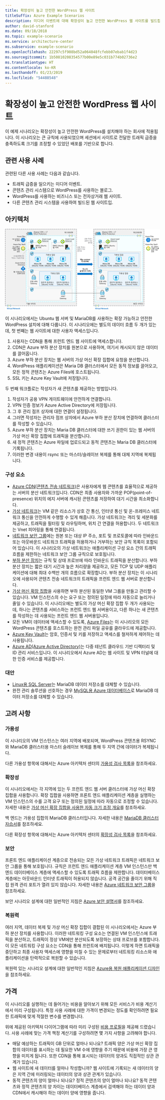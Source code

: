 ```yaml
---
title: 확장성이 높고 안전한 WordPress 웹 사이트
titleSuffix: Azure Example Scenarios
description: 미디어 이벤트에 대해 확장성이 높고 안전한 WordPress 웹 사이트를 빌드합니다.
author: david-stanford
ms.date: 09/18/2018
ms.topic: example-scenario
ms.service: architecture-center
ms.subservice: example-scenario
ms.openlocfilehash: 22297c5f908bd52a064048fcfebb07ebab1f4d23
ms.sourcegitcommit: 1b50810208354577b00e89e5c031b774b02736e2
ms.translationtype: HT
ms.contentlocale: ko-KR
ms.lasthandoff: 01/23/2019
ms.locfileid: "54488548"
---
```

# <a name="highly-scalable-and-secure-wordpress-website"></a>확장성이 높고 안전한 WordPress 웹 사이트

이 예제 시나리오는 확장성이 높고 안전한 WordPress를 설치해야 하는 회사에 적용됩니다. 이 시나리오는 큰 규칙에 사용되었으며 세션에서 사이트로 전달한 트래픽 급증을 충족하도록 크기를 조정할 수 있었던 배포를 기반으로 합니다.

## <a name="relevant-use-cases"></a>관련 사용 사례

관련된 다른 사용 사례는 다음과 같습니다.

- 트래픽 급증을 일으키는 미디어 이벤트.
- 콘텐츠 관리 시스템으로 WordPress를 사용하는 블로그.
- WordPress를 사용하는 비즈니스 또는 전자상거래 웹 사이트.
- 다른 콘텐츠 관리 시스템을 사용하여 빌드된 웹 사이트입.

## <a name="architecture"></a>아키텍처

[![확장 가능하고 안전한 WordPress 배포와 관련된 Azure 구성 요소의 아키텍처 개요](media/secure-scalable-wordpress.png)](media/secure-scalable-wordpress.png#lightbox)

이 시나리오에서는 Ubuntu 웹 서버 및 MariaDB를 사용하는 확장 가능하고 안전한 WordPress 설치에 대해 다룹니다. 이 시나리오에는 별도의 데이터 흐름 두 개가 있는데, 첫 번째는 웹 사이트에 대한 사용자 액세스입니다.

1. 사용자는 CDN을 통해 프런트 엔드 웹 사이트에 액세스합니다.
2. CDN은 Azure 부하 분산 장치를 원본으로 사용하며, 여기서 캐시되지 않은 데이터를 끌어옵니다.
3. Azure 부하 분산 장치는 웹 서버의 가상 머신 확장 집합에 요청을 분산합니다.
4. WordPress 애플리케이션은 Maria DB 클러스터에서 모든 동적 정보를 끌어오고, 모든 정적 콘텐츠는 Azure Files에 호스트됩니다.
5. SSL 키는 Azure Key Vault에 저장됩니다.

두 번째 워크플로는 작성자가 새 콘텐츠를 제공하는 방법입니다.

1. 작성자가 공용 VPN 게이트웨이에 안전하게 연결합니다.
2. VPN 인증 정보가 Azure Active Directory에 저장됩니다.
3. 그 후 관리 점프 상자에 대한 연결이 설정됩니다.
4. 그러면 작성자는 관리자 점프 상자에서 Azure 부하 분산 장치에 연결하여 클러스터를 작성할 수 있습니다.
5. Azure 부하 분산 장치는 Maria DB 클러스터에 대한 쓰기 권한이 있는 웹 서버의 가상 머신 확장 집합에 트래픽을 분산합니다.
6. 새 정적 콘텐츠는 Azure 파일에 업로드되고 동적 콘텐츠는 Maria DB 클러스터에 기록됩니다.
7. 이러한 변경 내용이 rsync 또는 마스터/슬레이브 복제를 통해 대체 지역에 복제됩니다.

### <a name="components"></a>구성 요소

- [Azure CDN(콘텐츠 전송 네트워크)](/azure/cdn/cdn-overview)은 사용자에게 웹 콘텐츠를 효율적으로 제공하는 서버의 분산 네트워크입니다. CDN은 최종 사용자와 가까운 POP(point-of-presence) 위치의 에지 서버에 캐시된 콘텐츠를 저장하여 대기 시간을 최소화합니다.
- [가상 네트워크](/azure/virtual-network/virtual-networks-overview)는 VM 같은 리소스가 상호 간 통신, 인터넷 통신 및 온-프레미스 네트워크 통신을 안전하게 수행할 수 있게 해줍니다. 가상 네트워크는 격리 및 세분화를 제공하고, 트래픽을 필터링 및 라우팅하며, 위치 간 연결을 허용합니다. 두 네트워크는 Vnet 피어링을 통해 연결됩니다.
- [네트워크 보안 그룹](/azure/virtual-network/security-overview)에는 원본 또는 대상 IP 주소, 포트 및 프로토콜에 따라 인바운드 또는 아웃바운드 네트워크 트래픽을 허용하거나 거부하는 보안 규칙 목록이 포함되어 있습니다. 이 시나리오의 가상 네트워크는 애플리케이션 구성 요소 간의 트래픽 흐름을 제한하는 네트워크 보안 그룹 규칙으로 보호됩니다.
- [부하 분산 장치](/azure/load-balancer/load-balancer-overview)는 규칙 및 상태 프로브에 따라 인바운드 트래픽을 분산합니다. 부하 분산 장치는 짧은 대기 시간과 높은 처리량을 제공하고, 모든 TCP 및 UDP 애플리케이션에 대해 최대 수백만 개의 흐름으로 확장합니다. 부하 분산 장치는 이 시나리오에 사용되어 콘텐츠 전송 네트워크의 트래픽을 프런트 엔드 웹 서버로 분산합니다.
- [가상 머신 확장 집합][docs-vmss]을 사용하면 부하 분산된 동일한 VM 그룹을 만들고 관리할 수 있습니다. VM 인스턴스의 수는 요구 또는 정의된 일정에 따라 자동으로 늘리거나 줄일 수 있습니다. 이 시나리오에는 별도의 가상 머신 확장 집합 두 개가 사용되는데, 하나는 콘텐츠를 서비스하는 프런트 엔드 웹 서버용이고, 다른 하나는 새 콘텐츠를 작성하는 데 사용되는 프런트 엔드 웹 서버용입니다.
- 모든 VM이 데이터에 액세스할 수 있도록, [Azure Files](/azure/storage/files/storage-files-introduction)는 이 시나리오의 모든 WordPress 콘텐츠를 호스트하는 완전 관리 파일 공유를 클라우드에 제공합니다.
- [Azure Key Vault](/azure/key-vault/key-vault-overview)는 암호, 인증서 및 키를 저장하고 액세스를 철저하게 제어하는 데 사용됩니다.
- [Azure AD(Azure Active Directory)](/azure/active-directory/fundamentals/active-directory-whatis)는 다중 테넌트 클라우드 기반 디렉터리 및 ID 관리 서비스입니다. 이 시나리오에서 Azure AD는 웹 사이트 및 VPN 터널에 대한 인증 서비스를 제공합니다.

### <a name="alternatives"></a>대안

- [Linux용 SQL Server](/azure/virtual-machines/linux/sql/sql-server-linux-virtual-machines-overview)는 MariaDB 데이터 저장소를 대체할 수 있습니다.
- 완전 관리 솔루션을 선호하는 경우 [MySQL용 Azure 데이터베이스](/azure/mysql/overview)로 MariaDB 데이터 저장소를 대체할 수 있습니다.

## <a name="considerations"></a>고려 사항

### <a name="availability"></a>가용성

이 시나리오의 VM 인스턴스는 여러 지역에 배포되며, WordPress 콘텐츠용 RSYNC와 MariaDB 클러스터용 마스터 슬레이브 복제를 통해 두 지역 간에 데이터가 복제됩니다.

다른 가용성 항목에 대해서는 Azure 아키텍처 센터의 [가용성 검사 목록][availability]을 참조하세요.

### <a name="scalability"></a>확장성

이 시나리오에서는 각 지역에 있는 두 프런트 엔드 웹 서버 클러스터에 가상 머신 확장 집합을 사용합니다. 확장 집합을 사용하면 프론트 엔드 애플리케이션 계층을 실행하는 VM 인스턴스의 수를 고객 요구 또는 정의된 일정에 따라 자동으로 조정할 수 있습니다. 자세한 내용은 [가상 머신 확장 집합을 사용한 자동 크기 조정 개요][docs-vmss-autoscale]를 참조하세요.

백 엔드는 가용성 집합의 MariaDB 클러스터입니다. 자세한 내용은 [MariaDB 클러스터 자습서][mariadb-tutorial]를 참조하세요.

다른 확장성 항목에 대해서는 Azure 아키텍처 센터의 [확장성 검사 목록][scalability]을 참조하세요.

### <a name="security"></a>보안

프론트 엔드 애플리케이션 계층으로 전송되는 모든 가상 네트워크 트래픽은 네트워크 보안 그룹을 통해 보호됩니다. 규칙은 프런트 엔드 애플리케이션 계층 VM 인스턴스만 백 엔드 데이터베이스 계층에 액세스할 수 있도록 트래픽 흐름을 제한합니다. 데이터베이스 계층에는 아웃바운드 인터넷 트래픽이 허용되지 않습니다. 공격 공간을 줄이기 위해 직접 원격 관리 포트가 열려 있지 않습니다. 자세한 내용은 [Azure 네트워크 보안 그룹][docs-nsg]을 참조하세요.

보안 시나리오 설계에 대한 일반적인 지침은 [Azure 보안 설명서][security]를 참조하세요.

### <a name="resiliency"></a>복원력

여러 지역, 데이터 복제 및 가상 머신 확장 집합이 결합된 이 시나리오에서는 Azure 부하 분산 장치를 사용합니다. 이러한 네트워킹 구성 요소는 연결된 VM 인스턴스에 트래픽을 분산하고, 트래픽이 정상 VM에만 분산되도록 보장하는 상태 프로브를 포함합니다. 이 모든 네트워킹 구성 요소는 CDN을 통해 프런트에 배치됩니다. 이렇게 하면 트래픽을 중단하고 최종 사용자 액세스에 영향을 미칠 수 있는 문제로부터 네트워킹 리소스와 애플리케이션을 탄력적으로 복원할 수 있습니다.

복원력 있는 시나리오 설계에 대한 일반적인 지침은 [Azure용 복원 애플리케이션 디자인][resiliency]을 참조하세요.

## <a name="pricing"></a>가격

이 시나리오를 실행하는 데 들어가는 비용을 알아보기 위해 모든 서비스가 비용 계산기에서 미리 구성됩니다. 특정 사용 사례에 대한 가격이 변경되는 정도를 확인하려면 필요한 트래픽에 맞게 적절한 변수를 변경합니다.

위에 제공된 아키텍처 다이어그램에 따라 미리 구성된 [비용 프로필][pricing]을 제공해 드렸습니다. 사용 사례에 맞는 가격 책정 계산기를 구성하려면 몇 가지 사항을 고려해야 합니다.

- 매달 예상하는 트래픽이 GB 단위로 얼마나 되나요? 트래픽 양은 가상 머신 확장 집합의 데이터를 표시하는 데 필요한 VM 수에 영향을 주기 때문에 비용에 가장 큰 영향을 미치게 됩니다. 또한 CDN을 통해 표시되는 데이터의 양과도 직접적인 상관 관계가 있습니다.
- 웹 사이트에 새 데이터를 얼마나 작성합니까? 웹 사이트에 기록되는 새 데이터의 양은 지역 간에 미러링되는 데이터의 양과 상관 관계가 있습니다.
- 동적 콘텐츠의 양이 얼마나 되나요? 정적 콘텐츠의 양이 얼마나 되나요? 동적 콘텐츠와 정적 콘텐츠의 양 차이는 데이터베이스 계층에서 검색해야 하는 데이터 양과 CDN에서 캐시해야 하는 데이터 양에 영향을 줍니다.

<!-- links -->
[architecture]: ./media/architecture-secure-scalable-wordpress.png
[mariadb-tutorial]: /azure/virtual-machines/linux/classic/mariadb-mysql-cluster
[docs-vmss]: /azure/virtual-machine-scale-sets/overview
[docs-vmss-autoscale]: /azure/virtual-machine-scale-sets/virtual-machine-scale-sets-autoscale-overview
[docs-nsg]: /azure/virtual-network/security-overview
[security]: /azure/security/
[availability]: ../../checklist/availability.md
[resiliency]: /azure/architecture/resiliency/
[scalability]: /azure/architecture/checklist/scalability
[pricing]: https://azure.com/e/a8c4809dab444c1ca4870c489fbb196b
